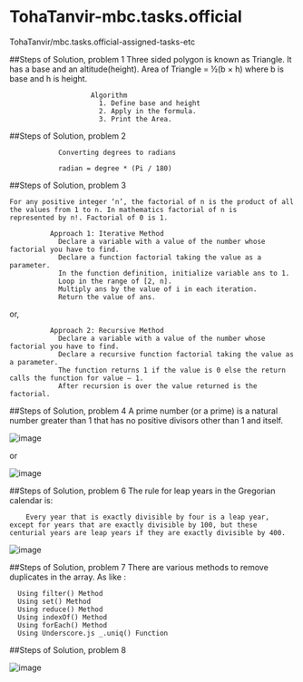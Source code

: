 # TohaTanvir-mbc.tasks.official
TohaTanvir/mbc.tasks.official-assigned-tasks-etc

##Steps of Solution, problem 1
Three sided polygon is known as Triangle. It has a base and an altitude(height).
Area of Triangle = ½(b × h) where b is base and h is height.

                        Algorithm
                          1. Define base and height
                          2. Apply in the formula.
                          3. Print the Area.

##Steps of Solution, problem 2
                
                Converting degrees to radians
                
                radian = degree * (Pi / 180)

##Steps of Solution, problem 3
    
    For any positive integer ‘n’, the factorial of n is the product of all the values from 1 to n. In mathematics factorial of n is     represented by n!. Factorial of 0 is 1.
             
              Approach 1: Iterative Method
                Declare a variable with a value of the number whose factorial you have to find.
                Declare a function factorial taking the value as a parameter.
                In the function definition, initialize variable ans to 1.
                Loop in the range of [2, n].
                Multiply ans by the value of i in each iteration.
                Return the value of ans.
or,
              
              Approach 2: Recursive Method
                Declare a variable with a value of the number whose factorial you have to find.
                Declare a recursive function factorial taking the value as a parameter.
                The function returns 1 if the value is 0 else the return calls the function for value – 1.
                After recursion is over the value returned is the factorial.

##Steps of Solution, problem 4
A prime number (or a prime) is a natural number greater than 1 that has no positive divisors other than 1 and itself.

![image](https://github.com/TohaTanvir/TohaTanvir-mbc.tasks.official/assets/87535510/5f3b0a7a-88c4-4ad9-a6f6-10f0330ed741)

or

![image](https://github.com/TohaTanvir/TohaTanvir-mbc.tasks.official/assets/87535510/1acb5805-ddf0-44b3-be63-767276cfcfbc)


##Steps of Solution, problem 6
The rule for leap years in the Gregorian calendar is:

        Every year that is exactly divisible by four is a leap year, except for years that are exactly divisible by 100, but these centurial years are leap years if they are exactly divisible by 400.
  
![image](https://github.com/TohaTanvir/TohaTanvir-mbc.tasks.official/assets/87535510/a90e6f8f-9b79-4ab9-b3c4-f726192eb3ec)


##Steps of Solution, problem 7
  There are various methods to remove duplicates in the array. As like :
  
      Using filter() Method
      Using set() Method
      Using reduce() Method
      Using indexOf() Method
      Using forEach() Method
      Using Underscore.js _.uniq() Function

##Steps of Solution, problem 8


![image](https://github.com/TohaTanvir/TohaTanvir-mbc.tasks.official/assets/87535510/acefe002-ac5f-4385-aec1-ba9e3a52a91d)

